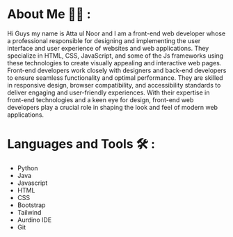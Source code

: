 # About Me 👨‍💻 :  
Hi Guys my name is Atta ul Noor and I am a front-end web developer whose a professional responsible for designing and implementing the user interface and user experience of websites and web applications. They specialize in HTML, CSS, JavaScript, and some of the Js frameworks using these technologies to create visually appealing and interactive web pages. Front-end developers work closely with designers and back-end developers to ensure seamless functionality and optimal performance. They are skilled in responsive design, browser compatibility, and accessibility standards to deliver engaging and user-friendly experiences. With their expertise in front-end technologies and a keen eye for design, front-end web developers play a crucial role in shaping the look and feel of modern web applications.

# Languages and Tools 🛠️ :
- Python 
- Java
- Javascript
- HTML
- CSS
- Bootstrap
- Tailwind
- Aurdino IDE
- Git

